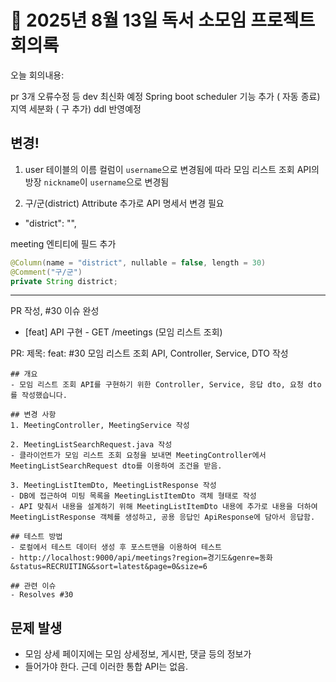 # 📌 2025년 8월 13일 독서 소모임 프로젝트 회의록


오늘 회의내용:

pr 3개 오류수정 등 dev 최신화 예정
Spring boot scheduler 기능 추가 ( 자동 종료)
지역 세분화 ( 구 추가) ddl 반영예정



## 변경!
1. user 테이블의 이름 컬럼이 `username`으로 변경됨에 따라
모임 리스트 조회 API의 방장 `nickname`이 `username`으로 변경됨


2. 구/군(district) Attribute 추가로 API 명세서 변경 필요
- "district": "",

meeting 엔티티에 필드 추가
```java
@Column(name = "district", nullable = false, length = 30)
@Comment("구/군")
private String district;
```

---

PR 작성, #30 이슈 완성
- [feat] API 구현 - GET /meetings (모임 리스트 조회)


PR: 제목: feat: #30 모임 리스트 조회 API, Controller, Service, DTO 작성
```text
## 개요
- 모임 리스트 조회 API를 구현하기 위한 Controller, Service, 응답 dto, 요청 dto를 작성했습니다.

## 변경 사항
1. MeetingController, MeetingService 작성

2. MeetingListSearchRequest.java 작성
- 클라이언트가 모임 리스트 조회 요청을 보내면 MeetingController에서 MeetingListSearchRequest dto를 이용하여 조건을 받음.

3. MeetingListItemDto, MeetingListResponse 작성
- DB에 접근하여 미팅 목록을 MeetingListItemDto 객체 형태로 작성
- API 맞춰서 내용을 설계하기 위해 MeetingListItemDto 내용에 추가로 내용을 더하여 MeetingListResponse 객체를 생성하고, 공용 응답인 ApiResponse에 담아서 응답함.

## 테스트 방법
- 로컬에서 테스트 데이터 생성 후 포스트맨을 이용하여 테스트
- http://localhost:9000/api/meetings?region=경기도&genre=동화&status=RECRUITING&sort=latest&page=0&size=6

## 관련 이슈
- Resolves #30 
```


## 문제 발생
- 모임 상세 페이지에는 모임 상세정보, 게시판, 댓글 등의 정보가
- 들어가야 한다. 근데 이러한 통합 API는 없음.

